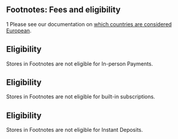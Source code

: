 ## Footnotes: Fees and eligibility

1 Please see our documentation on [which countries are considered European](https://woocommerce.com/document/woocommerce-payments/compatibility/countries/#countries-in-europe).

## Eligibility

Stores in Footnotes are not eligible for In-person Payments.

## Eligibility

Stores in Footnotes are not eligible for built-in subscriptions.

## Eligibility

Stores in Footnotes are not eligible for Instant Deposits.